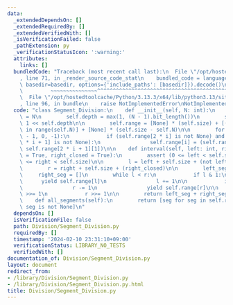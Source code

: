 ```yaml
---
data:
  _extendedDependsOn: []
  _extendedRequiredBy: []
  _extendedVerifiedWith: []
  _isVerificationFailed: false
  _pathExtension: py
  _verificationStatusIcon: ':warning:'
  attributes:
    links: []
  bundledCode: "Traceback (most recent call last):\n  File \"/opt/hostedtoolcache/Python/3.13.3/x64/lib/python3.13/site-packages/onlinejudge_verify/documentation/build.py\"\
    , line 71, in _render_source_code_stat\n    bundled_code = language.bundle(stat.path,\
    \ basedir=basedir, options={'include_paths': [basedir]}).decode()\n          \
    \         ~~~~~~~~~~~~~~~^^^^^^^^^^^^^^^^^^^^^^^^^^^^^^^^^^^^^^^^^^^^^^^^^^^^^^^^^^^^^^^^^^\n\
    \  File \"/opt/hostedtoolcache/Python/3.13.3/x64/lib/python3.13/site-packages/onlinejudge_verify/languages/python.py\"\
    , line 96, in bundle\n    raise NotImplementedError\nNotImplementedError\n"
  code: "class Segment_Division:\n    def __init__(self, N: int):\n        self.N\
    \ = N\n        self.depth = max(1, (N - 1).bit_length())\n        self.size =\
    \ 1 << self.depth\n\n        self.range = [None] * (self.size) + [(i, i) for i\
    \ in range(self.N)] + [None] * (self.size - self.N)\n\n        for i in range(self.size\
    \ - 1, 0, -1):\n            if (self.range[2 * i] is not None) and (self.range[2\
    \ * i + 1] is not None):\n                self.range[i] = (self.range[2 * i][0],\
    \ self.range[2 * i + 1][1])\n\n    def interval(self, left: int, right: int, left_closed\
    \ = True, right_closed = True):\n        assert (0 <= left < self.size) and (0\
    \ <= right < self.size)\n\n        l = left + self.size + (not left_closed)\n\
    \        r = right + self.size + (right_closed)\n\n        left_seg = []\n   \
    \     right_seg = []\n        while l < r:\n            if l & 1:\n          \
    \      yield self.range[l]\n                l += 1\n\n            if r & 1:\n\
    \                r -= 1\n                yield self.range[r]\n\n            l\
    \ >>= 1\n            r >>= 1\n\n        return left_seg + right_seg[::-1]\n\n\
    \    def all_segments(self):\n        return [seg for seg in self.range[1:] if\
    \ seg is not None]\n"
  dependsOn: []
  isVerificationFile: false
  path: Division/Segment_Division.py
  requiredBy: []
  timestamp: '2024-02-10 23:31:10+09:00'
  verificationStatus: LIBRARY_NO_TESTS
  verifiedWith: []
documentation_of: Division/Segment_Division.py
layout: document
redirect_from:
- /library/Division/Segment_Division.py
- /library/Division/Segment_Division.py.html
title: Division/Segment_Division.py
---
```

